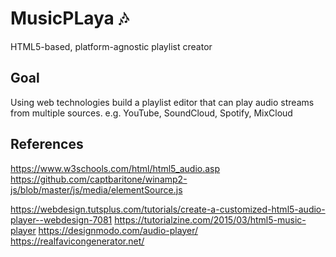 # MusicPLaya 🎶
HTML5-based, platform-agnostic playlist creator

## Goal
Using web technologies build a playlist editor that can play audio streams from multiple sources. e.g. YouTube, SoundCloud, Spotify, MixCloud

## References
https://www.w3schools.com/html/html5_audio.asp
https://github.com/captbaritone/winamp2-js/blob/master/js/media/elementSource.js

https://webdesign.tutsplus.com/tutorials/create-a-customized-html5-audio-player--webdesign-7081
https://tutorialzine.com/2015/03/html5-music-player
https://designmodo.com/audio-player/
https://realfavicongenerator.net/
